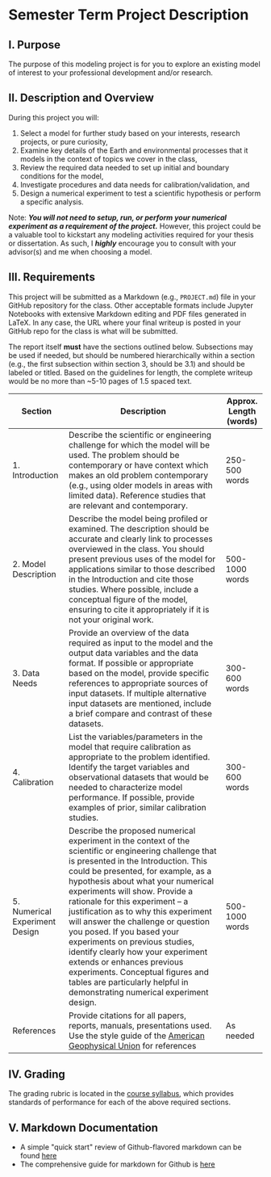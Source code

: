 # Semester Term Project Description

## I. Purpose
The purpose of this modeling project is for you to explore an existing model of interest to your professional development and/or research. 

## II. Description and Overview
During this project you will: 

1. Select a model for further study based on your interests, research projects, or pure curiosity, 
2. Examine key details of the Earth and environmental processes that it models in the context of topics we cover in the class,
3. Review the required data needed to set up initial and boundary conditions for the model,
4. Investigate procedures and data needs for calibration/validation, and 
5. Design a numerical experiment to test a scientific hypothesis or perform a specific analysis. 

Note: ___You will not need to setup, run, or perform your numerical experiment as a requirement of the project.___ However, this project could be a valuable tool to kickstart any modeling activities required for your thesis or dissertation. As such, I ___highly___ encourage you to consult with your advisor(s) and me when choosing a model. 

## III. Requirements
This project will be submitted as a Markdown (e.g., `PROJECT.md`) file in your GitHub repository for the class. Other acceptable formats include Jupyter Notebooks with extensive Markdown editing and PDF files generated in LaTeX. In any case, the URL where your final writeup is posted in your GitHub repo for the class is what will be submitted. 

The report itself __must__ have the sections outlined below. Subsections may be used if needed, but should be numbered hierarchically within a section (e.g., the first subsection within section 3, should be 3.1) and should be labeled or titled. Based on the guidelines for length, the complete writeup would be no more than ~5-10 pages of 1.5 spaced text. 

<table>
   <thead>
      <tr>
          <th>Section</th>
          <th>Description</th>
          <th>Approx. Length (words)</th>
      </tr>
    </thead>
    <tbody>
        <tr>
            <td>1. Introduction</td>
            <td>Describe the scientific or engineering challenge for which the model will be used. The problem should be contemporary or have context which makes an old problem contemporary (e.g., using older models in areas with limited data). Reference studies that are relevant and contemporary.</td>
            <td>250-500 words</td>
        </tr>
        <tr>
            <td>2. Model Description</td>
            <td>Describe the model being profiled or examined. The description should be accurate and clearly link to processes overviewed in the class. You should present previous uses of the model for applications similar to those described in the Introduction and cite those studies. Where possible, include a conceptual figure of the model, ensuring to cite it appropriately if it is not your original work.</td>
            <td>500-1000 words</td>
        </tr>
        <tr>
            <td>3. Data Needs</td>
            <td>Provide an overview of the data required as input to the model and the output data variables and the data format. If possible or appropriate based on the model, provide specific references to appropriate sources of input datasets. If multiple alternative input datasets are mentioned, include a brief compare and contrast of these datasets.</td>
            <td>300-600 words</td>
        </tr>
        <tr>
            <td>4. Calibration</td>
            <td>List the variables/parameters in the model that require calibration as appropriate to the problem identified. Identify the target variables and observational datasets that would be needed to characterize model performance. If possible, provide examples of prior, similar calibration studies.</td>
            <td>300-600 words</td> 
        </tr> 
        <tr>
            <td>5. Numerical Experiment Design</td>
            <td>Describe the proposed numerical experiment in the context of the scientific or engineering challenge that is presented in the Introduction. This could be presented, for example, as a hypothesis about what your numerical experiments will show. Provide a rationale for this experiment – a justification as to why this experiment will answer the challenge or question you posed. If you based your experiments on previous studies, identify clearly how your experiment extends or enhances previous experiments. Conceptual figures and tables are particularly helpful in demonstrating numerical experiment design.</td>
            <td>500-1000 words</td>
        </tr>
        <tr>
            <td>References</td>
            <td>Provide citations for all papers, reports, manuals, presentations used. Use the style guide of the <a href="https://www.agu.org/Publish-with-AGU/Publish/Author-Resources/Grammar-Style-Guide">American Geophysical Union</a> for references</td>
            <td>As needed</td>
        </tr>
    </tbody>
</table>


## IV. Grading
The grading rubric is located in the [course syllabus](https://github.com/LejoFlores/geos518-fall-2021/blob/main/SYLLABUS.md#modeling-term-project), which provides standards of performance for each of the above required sections.

## V. Markdown Documentation

* A simple "quick start" review of Github-flavored markdown can be found [here](https://guides.github.com/features/mastering-markdown/)
* The comprehensive guide for markdown for Github is [here](https://docs.github.com/en/github/writing-on-github/getting-started-with-writing-and-formatting-on-github/basic-writing-and-formatting-syntax)

